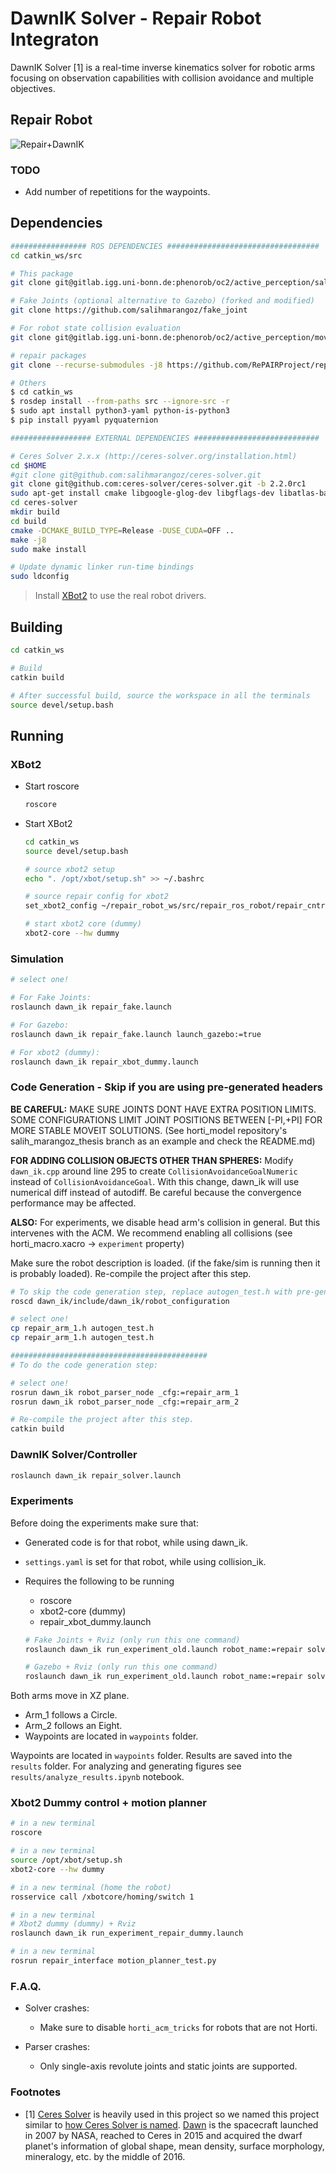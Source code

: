 # DawnIK Solver - Repair Robot Integraton

DawnIK Solver [1]  is a real-time inverse kinematics solver for robotic arms focusing on observation capabilities with collision avoidance and multiple objectives.

## Repair Robot
![Repair+DawnIK](results/repair/repair_dawnik.jpeg)

### TODO

- Add number of repetitions for the waypoints.

## Dependencies

```bash
################# ROS DEPENDENCIES ##################################
cd catkin_ws/src

# This package
git clone git@gitlab.igg.uni-bonn.de:phenorob/oc2/active_perception/salih_marangoz_thesis.git -b repair_integration

# Fake Joints (optional alternative to Gazebo) (forked and modified)
git clone https://github.com/salihmarangoz/fake_joint

# For robot state collision evaluation
git clone git@gitlab.igg.uni-bonn.de:phenorob/oc2/active_perception/moveit_collision_check.git

# repair packages
git clone --recurse-submodules -j8 https://github.com/RePAIRProject/repair_ros_robot.git

# Others
$ cd catkin_ws
$ rosdep install --from-paths src --ignore-src -r
$ sudo apt install python3-yaml python-is-python3
$ pip install pyyaml pyquaternion

################## EXTERNAL DEPENDENCIES ############################

# Ceres Solver 2.x.x (http://ceres-solver.org/installation.html)
cd $HOME
#git clone git@github.com:salihmarangoz/ceres-solver.git
git clone git@github.com:ceres-solver/ceres-solver.git -b 2.2.0rc1
sudo apt-get install cmake libgoogle-glog-dev libgflags-dev libatlas-base-dev libeigen3-dev libsuitesparse-dev
cd ceres-solver
mkdir build
cd build
cmake -DCMAKE_BUILD_TYPE=Release -DUSE_CUDA=OFF ..
make -j8
sudo make install

# Update dynamic linker run-time bindings
sudo ldconfig
```

> Install [XBot2](https://advrhumanoids.github.io/xbot2/master/index.html) to use the real robot drivers.

## Building

```bash
cd catkin_ws

# Build
catkin build

# After successful build, source the workspace in all the terminals
source devel/setup.bash
```

## Running

### XBot2

- Start roscore

  ```bash
  roscore
  ```

- Start XBot2

  ```bash
  cd catkin_ws
  source devel/setup.bash

  # source xbot2 setup
  echo ". /opt/xbot/setup.sh" >> ~/.bashrc

  # source repair config for xbot2
  set_xbot2_config ~/repair_robot_ws/src/repair_ros_robot/repair_cntrl/config/repair_basic.yaml

  # start xbot2 core (dummy)
  xbot2-core --hw dummy
  ```

### Simulation

```bash
# select one!

# For Fake Joints:
roslaunch dawn_ik repair_fake.launch

# For Gazebo:
roslaunch dawn_ik repair_fake.launch launch_gazebo:=true

# For xbot2 (dummy):
roslaunch dawn_ik repair_xbot_dummy.launch
```

### Code Generation - Skip if you are using pre-generated headers

**BE CAREFUL:** MAKE SURE JOINTS DONT HAVE EXTRA POSITION LIMITS. SOME CONFIGURATIONS LIMIT JOINT POSITIONS BETWEEN [-PI,+PI] FOR MORE STABLE MOVEIT SOLUTIONS. (See horti_model repository's salih_marangoz_thesis branch as an example and check the README.md)

**FOR ADDING COLLISION OBJECTS OTHER THAN SPHERES:** Modify `dawn_ik.cpp` around line 295 to create `CollisionAvoidanceGoalNumeric` instead of `CollisionAvoidanceGoal`. With this change, dawn_ik will use numerical diff instead of autodiff. Be careful because the convergence performance may be affected.

**ALSO:** For experiments, we disable head arm's collision in general. But this intervenes with the ACM. We recommend enabling all collisions (see horti_macro.xacro -> `experiment` property)

Make sure the robot description is loaded. (if the fake/sim is running then it is probably loaded). Re-compile the project after this step. 

```bash
# To skip the code generation step, replace autogen_test.h with pre-generated headers (repair_arm_1.h, repair_arm_2.h.)
roscd dawn_ik/include/dawn_ik/robot_configuration

# select one!
cp repair_arm_1.h autogen_test.h
cp repair_arm_1.h autogen_test.h

############################################
# To do the code generation step:

# select one!
rosrun dawn_ik robot_parser_node _cfg:=repair_arm_1
rosrun dawn_ik robot_parser_node _cfg:=repair_arm_2

# Re-compile the project after this step. 
catkin build
```

### DawnIK Solver/Controller

```bash
roslaunch dawn_ik repair_solver.launch
```

### Experiments

Before doing the experiments make sure that:

- Generated code is for that robot, while using dawn_ik.
- `settings.yaml` is set for that robot, while using collision_ik.

- Requires the following to be running
  - roscore
  - xbot2-core (dummy)
  - repair_xbot_dummy.launch

  ```bash
  # Fake Joints + Rviz (only run this one command)
  roslaunch dawn_ik run_experiment_old.launch robot_name:=repair solver:=dawn_ik

  # Gazebo + Rviz (only run this one command)
  roslaunch dawn_ik run_experiment_old.launch robot_name:=repair solver:=dawn_ik use_gazebo:=true

  ```

Both arms move in XZ plane.
- Arm_1 follows a Circle.
- Arm_2 follows an Eight.
- Waypoints are located in `waypoints` folder. 

Waypoints are located in `waypoints` folder. Results are saved into the `results` folder. For analyzing and generating figures see `results/analyze_results.ipynb` notebook.

### Xbot2 Dummy control + motion planner
  
  ```bash
  # in a new terminal
  roscore

  # in a new terminal
  source /opt/xbot/setup.sh
  xbot2-core --hw dummy

  # in a new terminal (home the robot)
  rosservice call /xbotcore/homing/switch 1

  # in a new terminal
  # Xbot2 dummy (dummy) + Rviz
  roslaunch dawn_ik run_experiment_repair_dummy.launch

  # in a new terminal
  rosrun repair_interface motion_planner_test.py
  ```

### F.A.Q.

- Solver crashes:
  - Make sure to disable `horti_acm_tricks` for robots that are not Horti.

- Parser crashes:
  - Only single-axis revolute joints and static joints are supported.


### Footnotes

- [1] [Ceres Solver](http://ceres-solver.org/) is heavily used in this project so we named this project similar to [how Ceres Solver is named](http://ceres-solver.org/#f1). [Dawn](https://solarsystem.nasa.gov/missions/dawn/overview/) is the spacecraft launched in 2007 by NASA, reached to Ceres in 2015 and acquired the dwarf planet's information of global shape, mean density, surface morphology, mineralogy, etc. by the middle of 2016. 

